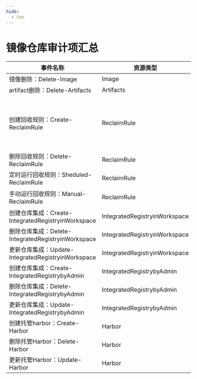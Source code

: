 ```yaml
---
hide:
  - toc
---
```


# 镜像仓库审计项汇总

| 事件名称 | 资源类型 | 备注 |
| --- | --- | --- |
| 镜像删除：Delete-Image | Image | |
| artifact删除：Delete-Artifacts | Artifacts | |
| 创建回收规则：Create-ReclaimRule | ReclaimRule | 同一个接口，只能记录一条 |
| 删除回收规则：Delete-ReclaimRule | ReclaimRule |
| 定时运行回收规则：Sheduled-ReclaimRule | ReclaimRule |
| 手动运行回收规则：Manual-ReclaimRule | ReclaimRule | 单独记录 |
| 创建仓库集成：Create-IntegratedRegistryinWorkspace | IntegratedRegistryinWorkspace | |
| 删除仓库集成：Delete-IntegratedRegistryinWorkspace | IntegratedRegistryinWorkspace | |
| 更新仓库集成：Update-IntegratedRegistryinWorkspace | IntegratedRegistryinWorkspace | |
| 创建仓库集成：Create-IntegratedRegistrybyAdmin | IntegratedRegistrybyAdmin | |
| 删除仓库集成：Delete-IntegratedRegistrybyAdmin | IntegratedRegistrybyAdmin | |
| 更新仓库集成：Update-IntegratedRegistrybyAdmin | IntegratedRegistrybyAdmin | |
| 创建托管harbor：Create-Harbor | Harbor | |
| 删除托管Harbor：Delete-Harbor | Harbor | |
| 更新托管Harbor：Update-Harbor | Harbor | |